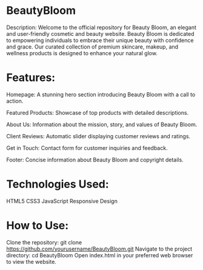 # BeautyBloom
Description:
Welcome to the official repository for Beauty Bloom, an elegant and user-friendly cosmetic and beauty website. Beauty Bloom is dedicated to empowering individuals to embrace their unique beauty with confidence and grace. Our curated collection of premium skincare, makeup, and wellness products is designed to enhance your natural glow.

# Features:
Homepage: A stunning hero section introducing Beauty Bloom with a call to action.

Featured Products: Showcase of top products with detailed descriptions.

About Us: Information about the mission, story, and values of Beauty Bloom.

Client Reviews: Automatic slider displaying customer reviews and ratings.

Get in Touch: Contact form for customer inquiries and feedback.

Footer: Concise information about Beauty Bloom and copyright details.

# Technologies Used:
HTML5
CSS3
JavaScript
Responsive Design
# How to Use:
Clone the repository: git clone https://github.com/yourusername/BeautyBloom.git
Navigate to the project directory: cd BeautyBloom
Open index.html in your preferred web browser to view the website.
